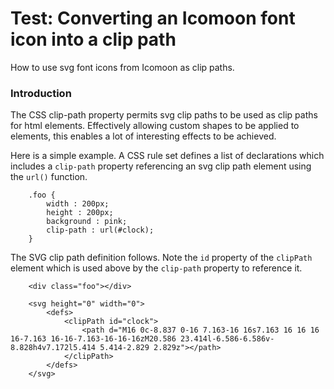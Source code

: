 # Test: Converting an Icomoon font icon into a clip path

How to use svg font icons from Icomoon as clip paths.

### Introduction
The CSS clip-path property permits svg clip paths to be used as clip paths for html elements.
Effectively allowing custom shapes to be applied to elements, this enables a lot of interesting effects to be achieved.

Here is a simple example. A CSS rule set defines a list of declarations which includes a `clip-path` property referencing an svg clip path element using the `url()` function.
```
    .foo {
        width : 200px;
        height : 200px;
        background : pink;
        clip-path : url(#clock);
    }
```

The SVG clip path definition follows. Note the `id` property of the `clipPath` element which is used above by the `clip-path` property to reference it.


```
    <div class="foo"></div>

    <svg height="0" width="0">
        <defs>
            <clipPath id="clock">
                <path d="M16 0c-8.837 0-16 7.163-16 16s7.163 16 16 16 16-7.163 16-16-7.163-16-16-16zM20.586 23.414l-6.586-6.586v-8.828h4v7.172l5.414 5.414-2.829 2.829z"></path>
            </clipPath>
        </defs>
    </svg>
```


